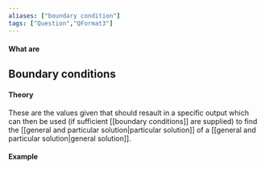 ```yaml
---
aliases: ["boundary condition"]
tags: ["Question","QFormat3"]
---
```


#### What are
## Boundary conditions
#### Theory
These are the values given that should resault in a specific output which can then be used (if sufficient [[boundary conditions]] are supplied) to find the [[general and particular solution|particular solution]] of a [[general and particular solution|general solution]].

#### Example
